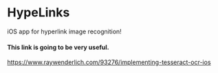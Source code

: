 # HypeLinks
iOS app for hyperlink image recognition!

#### This link is going to be very useful.
https://www.raywenderlich.com/93276/implementing-tesseract-ocr-ios
